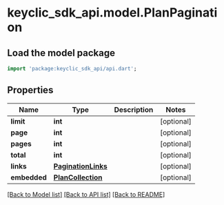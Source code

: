 # keyclic_sdk_api.model.PlanPagination

## Load the model package
```dart
import 'package:keyclic_sdk_api/api.dart';
```

## Properties
Name | Type | Description | Notes
------------ | ------------- | ------------- | -------------
**limit** | **int** |  | [optional] 
**page** | **int** |  | [optional] 
**pages** | **int** |  | [optional] 
**total** | **int** |  | [optional] 
**links** | [**PaginationLinks**](PaginationLinks.md) |  | [optional] 
**embedded** | [**PlanCollection**](PlanCollection.md) |  | [optional] 

[[Back to Model list]](../README.md#documentation-for-models) [[Back to API list]](../README.md#documentation-for-api-endpoints) [[Back to README]](../README.md)


